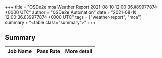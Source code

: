 +++
title = "OSDe2e moa Weather Report 2021-08-10 12:00:36.889977874 +0000 UTC"
author = "OSDe2e Automation"
date = "2021-08-10 12:00:36.889977874 +0000 UTC"
tags = ["weather-report", "moa"]
summary = "<table class=\"summary\"></table>"
+++
## Summary

| Job Name | Pass Rate | More detail |
|----------|-----------|-------------|




